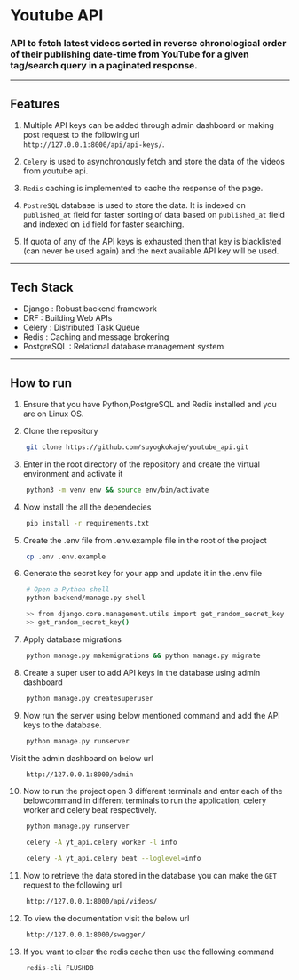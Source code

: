 # Youtube API

### **API to fetch latest videos sorted in reverse chronological order of their publishing date-time from YouTube for a given tag/search query in a paginated response.**

<hr>

## Features

1. Multiple API keys can be added through admin dashboard or making post request to the following url  
   `http://127.0.0.1:8000/api/api-keys/`.

2. `Celery` is used to asynchronously fetch and store the data of the videos from youtube api.

3. `Redis` caching is implemented to cache the response of the page.

4. `PostreSQL` database is used to store the data. It is indexed on `published_at` field for faster sorting of data based on `published_at` field and indexed on `id` field for faster searching.

5. If quota of any of the API keys is exhausted then that key is blacklisted (can never be used again) and the next available API key will be used.

<hr>

## Tech Stack

- Django : Robust backend framework
- DRF : Building Web APIs
- Celery : Distributed Task Queue
- Redis : Caching and message brokering
- PostgreSQL : Relational database management system

<hr>

## How to run

1. Ensure that you have Python,PostgreSQL and Redis installed and you are on Linux OS.

2. Clone the repository

```bash
    git clone https://github.com/suyogkokaje/youtube_api.git
```

3. Enter in the root directory of the repository and create the virtual environment and activate it

```bash
    python3 -m venv env && source env/bin/activate
```

4. Now install the all the dependecies 

```bash
    pip install -r requirements.txt
```

5. Create the .env file from .env.example file in the root of the project

```bash
    cp .env .env.example
```

6. Generate the secret key for your app and update it in the .env file

```bash
    # Open a Python shell
    python backend/manage.py shell

    >> from django.core.management.utils import get_random_secret_key
    >> get_random_secret_key()

```

7. Apply database migrations

```bash
    python manage.py makemigrations && python manage.py migrate
```

8. Create a super user to add API keys in the database using admin dashboard

```bash
    python manage.py createsuperuser
```

9. Now run the server using below mentioned command and add the API keys to the database. 

```bash
    python manage.py runserver
```
Visit the admin dashboard on below url

```bash
    http://127.0.0.1:8000/admin
```

10. Now to run the project open 3 different terminals and enter each of the belowcommand in different terminals to run the application, celery worker and celery beat respectively.

```bash
    python manage.py runserver
```

```bash
    celery -A yt_api.celery worker -l info
```

```bash
    celery -A yt_api.celery beat --loglevel=info
```

11. Now to retrieve the data stored in the database you can make the `GET` request to the following url

```bash
    http://127.0.0.1:8000/api/videos/
```

12. To view the documentation visit the below url

```bash
    http://127.0.0.1:8000/swagger/
```

13. If you want to clear the redis cache then use the following command

```bash
    redis-cli FLUSHDB
```

